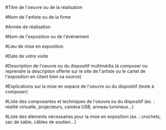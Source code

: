 #Titre de l'oeuvre ou de la réalisation

#Nom de l'artiste ou de la firme

#Année de réalisation

#Nom de l'exposition ou de l'événement

#Lieu de mise en exposition

#Date de votre visite

#Description de l'oeuvre ou du dispositif multimédia (à composer ou reprendre la description offerte sur le site de l'artiste ou le cartel de l'exposition en citant bien sa source)

#Explications sur la mise en espace de l'oeuvre ou du dispositif (texte à composer)

#Liste des composantes et techniques de l'oeuvre ou du dispositif (ex. : réalité virtuelle, projecteurs, caméra USB, anneau lumineux...)

#Liste des éléments nécessaires pour la mise en exposition (ex. : crochets, sac de sable, câbles de soutien...)

